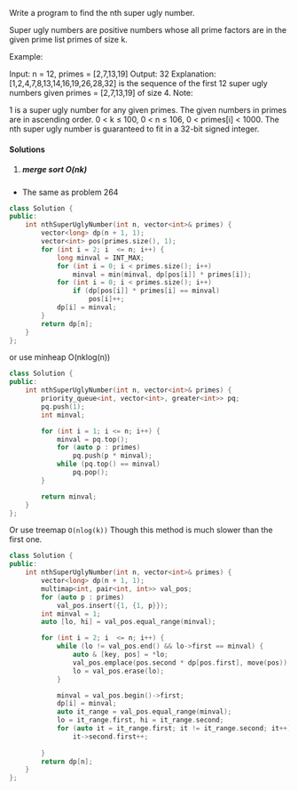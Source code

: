 Write a program to find the nth super ugly number.

Super ugly numbers are positive numbers whose all prime factors are in the given prime list primes of size k.

Example:

Input: n = 12, primes = [2,7,13,19]
Output: 32 
Explanation: [1,2,4,7,8,13,14,16,19,26,28,32] is the sequence of the first 12 
             super ugly numbers given primes = [2,7,13,19] of size 4.
Note:

1 is a super ugly number for any given primes.
The given numbers in primes are in ascending order.
0 < k ≤ 100, 0 < n ≤ 106, 0 < primes[i] < 1000.
The nth super ugly number is guaranteed to fit in a 32-bit signed integer.


#### Solutions

1. ##### merge sort O(nk)

- The same as problem 264


```cpp
class Solution {
public:
    int nthSuperUglyNumber(int n, vector<int>& primes) {
        vector<long> dp(n + 1, 1);
        vector<int> pos(primes.size(), 1);
        for (int i = 2; i  <= n; i++) {
            long minval = INT_MAX;
            for (int i = 0; i < primes.size(); i++)
                minval = min(minval, dp[pos[i]] * primes[i]);
            for (int i = 0; i < primes.size(); i++)
                if (dp[pos[i]] * primes[i] == minval)
                    pos[i]++;
            dp[i] = minval;            
        }
        return dp[n];
    }
};
```

or use minheap O(nklog(n))

```cpp
class Solution {
public:
    int nthSuperUglyNumber(int n, vector<int>& primes) {
        priority_queue<int, vector<int>, greater<int>> pq;
        pq.push(1);
        int minval;

        for (int i = 1; i <= n; i++) {
            minval = pq.top();
            for (auto p : primes)
                pq.push(p * minval);
            while (pq.top() == minval)
                pq.pop();
        }

        return minval;
    }
};
```


Or use treemap `O(nlog(k))`
Though this method is much slower than the first one.

```cpp
class Solution {
public:
    int nthSuperUglyNumber(int n, vector<int>& primes) {
        vector<long> dp(n + 1, 1);
        multimap<int, pair<int, int>> val_pos;
        for (auto p : primes)
            val_pos.insert({1, {1, p}});
        int minval = 1;
        auto [lo, hi] = val_pos.equal_range(minval);

        for (int i = 2; i  <= n; i++) {
            while (lo != val_pos.end() && lo->first == minval) {
                auto & [key, pos] = *lo;
                val_pos.emplace(pos.second * dp[pos.first], move(pos));
                lo = val_pos.erase(lo);
            }

            minval = val_pos.begin()->first;
            dp[i] = minval;
            auto it_range = val_pos.equal_range(minval);
            lo = it_range.first, hi = it_range.second;
            for (auto it = it_range.first; it != it_range.second; it++)
                it->second.first++;
            
        }
        return dp[n];
    }
};
```